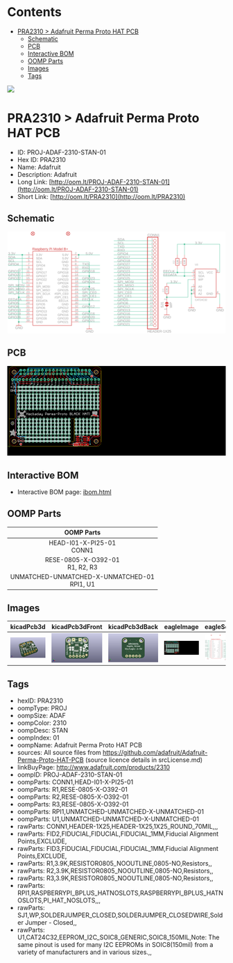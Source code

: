 



Contents
========

* [PRA2310 > Adafruit Perma Proto HAT PCB](#pra2310--adafruit-perma-proto-hat-pcb)
	* [Schematic](#schematic)
	* [PCB](#pcb)
	* [Interactive BOM](#interactive-bom)
	* [OOMP Parts](#oomp-parts)
	* [Images](#images)
	* [Tags](#tags)
  
![][im]
# PRA2310 > Adafruit Perma Proto HAT PCB

- ID: PROJ-ADAF-2310-STAN-01
- Hex ID: PRA2310
- Name: Adafruit
- Description: Adafruit
- Long Link: [http://oom.lt/PROJ-ADAF-2310-STAN-01](http://oom.lt/PROJ-ADAF-2310-STAN-01)
- Short Link: [http://oom.lt/PRA2310](http://oom.lt/PRA2310)

## Schematic
  
[![schem](eagleSchemImage.png)](eagleSchemImage.png)
## PCB
  
[![pcb](eagleImage.png)](eagleImage.png)
## Interactive BOM

- Interactive BOM page: [ibom.html](https://htmlpreview.github.io/?https://github.com/oomlout/oomlout_OOMP_projects/blob/main/PROJ-ADAF-2310-STAN-01/kicad/bom/ibom.html)

## OOMP Parts
  

|OOMP Parts|
| :---: |
|HEAD-I01-X-PI25-01<BR>CONN1|
|RESE-0805-X-O392-01<BR>R1, R2, R3|
|UNMATCHED-UNMATCHED-X-UNMATCHED-01<BR>RPI1, U1|

## Images
  
  

|kicadPcb3d|kicadPcb3dFront|kicadPcb3dBack|eagleImage|eagleSchemImage|
| :---: | :---: | :---: | :---: | :---: |
|[![kicadPcb3d](kicadPcb3d_140.png)](kicadPcb3d.png)|[![kicadPcb3dFront](kicadPcb3dFront_140.png)](kicadPcb3dFront.png)|[![kicadPcb3dBack](kicadPcb3dBack_140.png)](kicadPcb3dBack.png)|[![eagleImage](eagleImage_140.png)](eagleImage.png)|[![eagleSchemImage](eagleSchemImage_140.png)](eagleSchemImage.png)|

## Tags

- hexID: PRA2310
- oompType: PROJ
- oompSize: ADAF
- oompColor: 2310
- oompDesc: STAN
- oompIndex: 01
- oompName: Adafruit Perma Proto HAT PCB
- sources: All source files from https://github.com/adafruit/Adafruit-Perma-Proto-HAT-PCB (source licence details in srcLicense.md)
- linkBuyPage: http://www.adafruit.com/products/2310
- oompID: PROJ-ADAF-2310-STAN-01
- oompParts: CONN1,HEAD-I01-X-PI25-01
- oompParts: R1,RESE-0805-X-O392-01
- oompParts: R2,RESE-0805-X-O392-01
- oompParts: R3,RESE-0805-X-O392-01
- oompParts: RPI1,UNMATCHED-UNMATCHED-X-UNMATCHED-01
- oompParts: U1,UNMATCHED-UNMATCHED-X-UNMATCHED-01
- rawParts: CONN1,HEADER-1X25,HEADER-1X25,1X25_ROUND_70MIL,,,
- rawParts: FID2,FIDUCIAL,FIDUCIAL,FIDUCIAL_1MM,Fiducial Alignment Points,EXCLUDE,
- rawParts: FID3,FIDUCIAL,FIDUCIAL,FIDUCIAL_1MM,Fiducial Alignment Points,EXCLUDE,
- rawParts: R1,3.9K,RESISTOR0805_NOOUTLINE,0805-NO,Resistors,,
- rawParts: R2,3.9K,RESISTOR0805_NOOUTLINE,0805-NO,Resistors,,
- rawParts: R3,3.9K,RESISTOR0805_NOOUTLINE,0805-NO,Resistors,,
- rawParts: RPI1,RASPBERRYPI_BPLUS_HATNOSLOTS,RASPBERRYPI_BPLUS_HATNOSLOTS,PI_HAT_NOSLOTS,,,
- rawParts: SJ1,WP,SOLDERJUMPER_CLOSED,SOLDERJUMPER_CLOSEDWIRE,Solder Jumper - Closed,,
- rawParts: U1,CAT24C32,EEPROM_I2C_SOIC8_GENERIC,SOIC8_150MIL,Note: The same pinout is used for many I2C EEPROMs in SOIC8(150mil) from a variety of manufacturers and in various sizes.,,



[im]: kicadPcb3d_450.png
